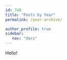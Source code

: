 ```yaml
---
id: 740    
title: "Posts by Year"
permalink: /year-archive/

author_profile: true
sidebar:
   nav: "docs"
---
```

Hello!